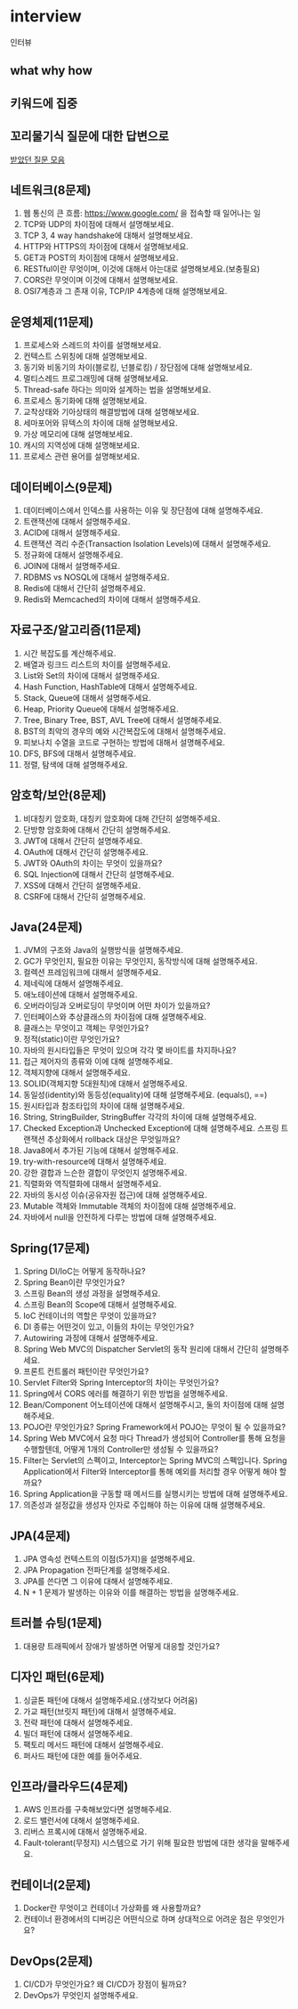 # interview
인터뷰

## what why how
## 키워드에 집중 
## 꼬리물기식 질문에 대한 답변으로 

[받았던 질문 모음](https://github.com/mkkim90/interview/tree/main/question)



## 네트워크(8문제)

1. 웹 통신의 큰 흐름: https://www.google.com/ 을 접속할 때 일어나는 일
2. TCP와 UDP의 차이점에 대해서 설명해보세요.
3. TCP 3, 4 way handshake에 대해서 설명해보세요.
4. HTTP와 HTTPS의 차이점에 대해서 설명해보세요.
5. GET과 POST의 차이점에 대해서 설명해보세요.
6. RESTful이란 무엇이며, 이것에 대해서 아는대로 설명해보세요.(보충필요)
7. CORS란 무엇이며 이것에 대해서 설명해보세요.
8. OSI7계층과 그 존재 이유, TCP/IP 4계층에 대해 설명해보세요.


## 운영체제(11문제)

1. 프로세스와 스레드의 차이를 설명해보세요.
2. 컨텍스트 스위칭에 대해 설명해보세요.
3. 동기와 비동기의 차이(블로킹, 넌블로킹) / 장단점에 대해 설명해보세요.
4. 멀티스레드 프로그래밍에 대해 설명해보세요.
5. Thread-safe 하다는 의미와 설계하는 법을 설명해보세요.
6. 프로세스 동기화에 대해 설명해보세요.
7. 교착상태와 기아상태의 해결방법에 대해 설명해보세요.
8. 세마포어와 뮤텍스의 차이에 대해 설명해보세요.
9. 가상 메모리에 대해 설명해보세요.
10. 캐시의 지역성에 대해 설명해보세요.
11. 프로세스 관련 용어를 설명해보세요. 

## 데이터베이스(9문제)

1. 데이터베이스에서 인덱스를 사용하는 이유 및 장단점에 대해 설명해주세요.
2. 트랜잭션에 대해서 설명해주세요.
3. ACID에 대해서 설명해주세요.
4. 트랜잭션 격리 수준(Transaction Isolation Levels)에 대해서 설명해주세요.
5. 정규화에 대해서 설명해주세요.
6. JOIN에 대해서 설명해주세요.
7. RDBMS vs NOSQL에 대해서 설명해주세요.
8. Redis에 대해서 간단히 설명해주세요.
9. Redis와 Memcached의 차이에 대해서 설명해주세요.

## 자료구조/알고리즘(11문제)

1. 시간 복잡도를 계산해주세요.
2. 배열과 링크드 리스트의 차이를 설명해주세요.
3. List와 Set의 차이에 대해서 설명해주세요.
4. Hash Function, HashTable에 대해서 설명해주세요.
5. Stack, Queue에 대해서 설명해주세요.
6. Heap, Priority Queue에 대해서 설명해주세요.
7. Tree, Binary Tree, BST, AVL Tree에 대해서 설명해주세요.
8. BST의 최악의 경우의 예와 시간복잡도에 대해서 설명해주세요.
9. 피보나치 수열을 코드로 구현하는 방법에 대해서 설명해주세요.
10. DFS, BFS에 대해서 설명해주세요.
11. 정렬, 탐색에 대해 설명해주세요.

## 암호학/보안(8문제)

1. 비대칭키 암호화, 대칭키 암호화에 대해 간단히 설명해주세요.
2. 단방향 암호화에 대해서 간단히 설명해주세요.
3. JWT에 대해서 간단히 설명해주세요.
4. OAuth에 대해서 간단히 설명해주세요.
5. JWT와 OAuth의 차이는 무엇이 있을까요?
6. SQL Injection에 대해서 간단히 설명해주세요.
7. XSS에 대해서 간단히 설명해주세요.
8. CSRF에 대해서 간단히 설명해주세요.

## Java(24문제)

1. JVM의 구조와 Java의 실행방식을 설명해주세요.
2. GC가 무엇인지, 필요한 이유는 무엇인지, 동작방식에 대해 설명해주세요.
3. 컬렉션 프레임워크에 대해서 설명해주세요.
4. 제네릭에 대해서 설명해주세요.
5. 애노테이션에 대해서 설명해주세요.
6. 오버라이딩과 오버로딩이 무엇이며 어떤 차이가 있을까요?
7. 인터페이스와 추상클래스의 차이점에 대해 설명해주세요.
8. 클래스는 무엇이고 객체는 무엇인가요?
9. 정적(static)이란 무엇인가요?
10. 자바의 원시타입들은 무엇이 있으며 각각 몇 바이트를 차지하나요?
11. 접근 제어자의 종류와 이에 대해 설명해주세요.
12. 객체지향에 대해서 설명해주세요.
13. SOLID(객체지향 5대원칙)에 대해서 설명해주세요.
14. 동일성(identity)와 동등성(equality)에 대해 설명해주세요. (equals(), ==)
15. 원시타입과 참조타입의 차이에 대해 설명해주세요.
16. String, StringBuilder, StringBuffer 각각의 차이에 대해 설명해주세요.
17. Checked Exception과 Unchecked Exception에 대해 설명해주세요. 스프링 트랜잭션 추상화에서 rollback 대상은 무엇일까요?
18. Java8에서 추가된 기능에 대해서 설명해주세요.
19. try-with-resource에 대해서 설명해주세요.
20. 강한 결합과 느슨한 결합이 무엇인지 설명해주세요.
21. 직렬화와 역직렬화에 대해서 설명해주세요.
22. 자바의 동시성 이슈(공유자원 접근)에 대해 설명해주세요.
23. Mutable 객체와 Immutable 객체의 차이점에 대해 설명해주세요.
24. 자바에서 null을 안전하게 다루는 방법에 대해 설명해주세요.

## Spring(17문제)

1. Spring DI/IoC는 어떻게 동작하나요?
2. Spring Bean이란 무엇인가요?
3. 스프링 Bean의 생성 과정을 설명해주세요.
4. 스프링 Bean의 Scope에 대해서 설명해주세요.
5. IoC 컨테이너의 역할은 무엇이 있을까요?
6. DI 종류는 어떤것이 있고, 이들의 차이는 무엇인가요?
7. Autowiring 과정에 대해서 설명해주세요.
8. Spring Web MVC의 Dispatcher Servlet의 동작 원리에 대해서 간단히 설명해주세요.
9. 프론트 컨트롤러 패턴이란 무엇인가요?
10. Servlet Filter와 Spring Interceptor의 차이는 무엇인가요?
11. Spring에서 CORS 에러를 해결하기 위한 방법을 설명해주세요.
12. Bean/Component 어노테이션에 대해서 설명해주시고, 둘의 차이점에 대해 설명해주세요.
13. POJO란 무엇인가요? Spring Framework에서 POJO는 무엇이 될 수 있을까요?
14. Spring Web MVC에서 요청 마다 Thread가 생성되어 Controller를 통해 요청을 수행할텐데, 어떻게 1개의 Controller만 생성될 수 있을까요?
15. Filter는 Servlet의 스펙이고, Interceptor는 Spring MVC의 스펙입니다. Spring Application에서 Filter와 Interceptor를 통해 예외를 처리할 경우 어떻게 해야 할까요?
16. Spring Application을 구동할 때 메서드를 실행시키는 방법에 대해 설명해주세요.
17. 의존성과 설정값을 생성자 인자로 주입해야 하는 이유에 대해 설명해주세요.

## JPA(4문제)

1. JPA 영속성 컨텍스트의 이점(5가지)을 설명해주세요.
2. JPA Propagation 전파단계를 설명해주세요.
3. JPA를 쓴다면 그 이유에 대해서 설명해주세요.
4. N + 1 문제가 발생하는 이유와 이를 해결하는 방법을 설명해주세요.

## 트러블 슈팅(1문제)

1. 대용량 트래픽에서 장애가 발생하면 어떻게 대응할 것인가요?

## 디자인 패턴(6문제)

1. 싱글톤 패턴에 대해서 설명해주세요.(생각보다 어려움)
2. 가교 패턴(브릿지 패턴)에 대해서 설명해주세요.
3. 전략 패턴에 대해서 설명해주세요.
4. 빌더 패턴에 대해서 설명해주세요.
5. 팩토리 메서드 패턴에 대해서 설명해주세요.
6. 퍼사드 패턴에 대한 예를 들어주세요.


## 인프라/클라우드(4문제)

1. AWS 인프라를 구축해보았다면 설명해주세요.
2. 로드 밸런서에 대해서 설명해주세요.
3. 리버스 프록시에 대해서 설명해주세요.
4. Fault-tolerant(무정지) 시스템으로 가기 위해 필요한 방법에 대한 생각을 말해주세요.

## 컨테이너(2문제)

1. Docker란 무엇이고 컨테이너 가상화를 왜 사용할까요?
2. 컨테이너 환경에서의 디버깅은 어떤식으로 하며 상대적으로 어려운 점은 무엇인가요?

## DevOps(2문제)

1. CI/CD가 무엇인가요? 왜 CI/CD가 장점이 될까요?
2. DevOps가 무엇인지 설명해주세요.
